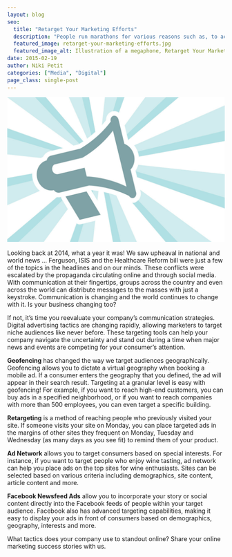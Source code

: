 ```yaml
---
layout: blog
seo:
  title: "Retarget Your Marketing Efforts"
  description: "People run marathons for various reasons such as, to achieve a PR (personal record), lose weight or earn a finisher medal, t-shirt, or in one case, a Tiffany & Co. necklace (Nike Women’s Half Marathon, San Francisco)."
  featured_image: retarget-your-marketing-efforts.jpg
  featured_image_alt: Illustration of a megaphone, Retarget Your Marketing Efforts
date: 2015-02-19
author: Niki Petit
categories: ["Media", "Digital"]
page_class: single-post
---
```


![ Illustration of a megaphone, Retarget Your Marketing Efforts ](retarget-your-marketing-efforts.jpg)

Looking back at 2014, what a year it was! We saw upheaval in national and world news ... Ferguson, ISIS and the Healthcare Reform bill were just a few of the topics in the headlines and on our minds. These conflicts were escalated by the propaganda circulating online and through social media. With communication at their fingertips, groups across the country and even across the world can distribute messages to the masses with just a keystroke. Communication is changing and the world continues to change with it. Is your business changing too?

If not, it’s time you reevaluate your company’s communication strategies. Digital advertising tactics are changing rapidly, allowing marketers to target niche audiences like never before. These targeting tools can help your company navigate the uncertainty and stand out during a time when major news and events are competing for your consumer’s attention.

**Geofencing** has changed the way we target audiences geographically. Geofencing allows you to dictate a virtual geography when booking a mobile ad. If a consumer enters the geography that you defined, the ad will appear in their search result. Targeting at a granular level is easy with geofencing! For example, if you want to reach high-end customers, you can buy ads in a specified neighborhood, or if you want to reach companies with more than 500 employees, you can even target a specific building.

**Retargeting** is a method of reaching people who previously visited your site. If someone visits your site on Monday, you can place targeted ads in the margins of other sites they frequent on Monday, Tuesday and Wednesday (as many days as you see fit) to remind them of your product.

**Ad Network** allows you to target consumers based on special interests. For instance, if you want to target people who enjoy wine tasting, ad network can help you place ads on the top sites for wine enthusiasts. Sites can be selected based on various criteria including demographics, site content, article content and more.

**Facebook Newsfeed Ads** allow you to incorporate your story or social content directly into the Facebook feeds of people within your target audience. Facebook also has advanced targeting capabilities, making it easy to display your ads in front of consumers based on demographics, geography, interests and more.

What tactics does your company use to standout online? Share your online marketing success stories with us.
